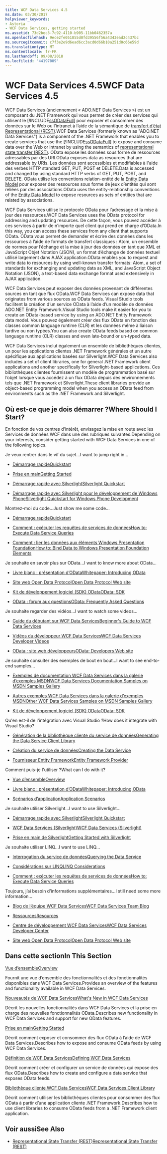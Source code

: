 ```yaml
---
title: WCF Data Services 4.5
ms.date: 03/30/2017
helpviewer_keywords:
- Astoria
- WCF Data Services, getting started
ms.assetid: 73d2bec3-7c92-4110-b905-11bb0462357a
ms.openlocfilehash: 9ece2fe051855d0fd39556f56a4343ead2c437bc
ms.sourcegitcommit: c7f3e2e9d6ead6cc3acd0d66b10a251d0c66e59d
ms.translationtype: MT
ms.contentlocale: fr-FR
ms.lasthandoff: 09/08/2018
ms.locfileid: "44197009"
---
```

# <a name="wcf-data-services-45"></a><span data-ttu-id="f2fe2-102">WCF Data Services 4.5</span><span class="sxs-lookup"><span data-stu-id="f2fe2-102">WCF Data Services 4.5</span></span>

<span data-ttu-id="f2fe2-103">WCF Data Services (anciennement « ADO.NET Data Services ») est un composant du .NET Framework qui vous permet de créer des services qui utilisent le [!INCLUDE[ssODataFull](../../../../includes/ssodatafull-md.md)] pour exposer et consommer des données sur le Web ou l’intranet à l’aide de la sémantique de [ transfert d’état Representational (REST)](https://go.microsoft.com/fwlink/?LinkId=113919).</span><span class="sxs-lookup"><span data-stu-id="f2fe2-103">WCF Data Services (formerly known as "ADO.NET Data Services") is a component of the .NET Framework that enables you to create services that use the [!INCLUDE[ssODataFull](../../../../includes/ssodatafull-md.md)] to expose and consume data over the Web or intranet by using the semantics of [representational state transfer (REST)](https://go.microsoft.com/fwlink/?LinkId=113919).</span></span> <span data-ttu-id="f2fe2-104">OData expose les données sous forme de ressources adressables par des URI.</span><span class="sxs-lookup"><span data-stu-id="f2fe2-104">OData exposes data as resources that are addressable by URIs.</span></span> <span data-ttu-id="f2fe2-105">Les données sont accessibles et modifiables à l'aide des verbes HTTP standard GET, PUT, POST et DELETE.</span><span class="sxs-lookup"><span data-stu-id="f2fe2-105">Data is accessed and changed by using standard HTTP verbs of GET, PUT, POST, and DELETE.</span></span> <span data-ttu-id="f2fe2-106">OData utilise les conventions relation-entité de la [Entity Data Model](../../../../docs/framework/data/adonet/entity-data-model.md) pour exposer des ressources sous forme de jeux d’entités qui sont reliées par des associations.</span><span class="sxs-lookup"><span data-stu-id="f2fe2-106">OData uses the entity-relationship conventions of the [Entity Data Model](../../../../docs/framework/data/adonet/entity-data-model.md) to expose resources as sets of entities that are related by associations.</span></span>

<span data-ttu-id="f2fe2-107">WCF Data Services utilise le protocole OData pour l’adressage et la mise à jour des ressources.</span><span class="sxs-lookup"><span data-stu-id="f2fe2-107">WCF Data Services uses the OData protocol for addressing and updating resources.</span></span> <span data-ttu-id="f2fe2-108">De cette façon, vous pouvez accéder à ces services à partir de n’importe quel client qui prend en charge d’OData.</span><span class="sxs-lookup"><span data-stu-id="f2fe2-108">In this way, you can access these services from any client that supports OData.</span></span> <span data-ttu-id="f2fe2-109">OData vous permet de demander et écrire des données dans les ressources à l’aide de formats de transfert classiques : Atom, un ensemble de normes pour l’échange et la mise à jour des données en tant que XML et JavaScript Objet Notation (JSON), un format d’échange de données textuel utilisé largement dans AJAX application.</span><span class="sxs-lookup"><span data-stu-id="f2fe2-109">OData enables you to request and write data to resources by using well-known transfer formats: Atom, a set of standards for exchanging and updating data as XML, and JavaScript Object Notation (JSON), a text-based data exchange format used extensively in AJAX application.</span></span>

<span data-ttu-id="f2fe2-110">WCF Data Services peut exposer des données provenant de différentes sources en tant que flux OData.</span><span class="sxs-lookup"><span data-stu-id="f2fe2-110">WCF Data Services can expose data that originates from various sources as OData feeds.</span></span> <span data-ttu-id="f2fe2-111">Visual Studio tools facilitent la création d’un service OData à l’aide d’un modèle de données ADO.NET Entity Framework.</span><span class="sxs-lookup"><span data-stu-id="f2fe2-111">Visual Studio tools make it easier for you to create an OData-based service by using an ADO.NET Entity Framework data model.</span></span> <span data-ttu-id="f2fe2-112">Vous pouvez également créer des flux OData en fonction des classes common language runtime (CLR) et les données même à liaison tardive ou non typées.</span><span class="sxs-lookup"><span data-stu-id="f2fe2-112">You can also create OData feeds based on common language runtime (CLR) classes and even late-bound or un-typed data.</span></span>

<span data-ttu-id="f2fe2-113">WCF Data Services inclut également un ensemble de bibliothèques clientes, un pour les applications clientes .NET Framework générales et un autre spécifique aux applications basées sur Silverlight.</span><span class="sxs-lookup"><span data-stu-id="f2fe2-113">WCF Data Services also includes a set of client libraries, one for general .NET Framework client applications and another specifically for Silverlight-based applications.</span></span> <span data-ttu-id="f2fe2-114">Ces bibliothèques clientes fournissent un modèle de programmation basé sur l’objet lorsque vous accédez à un flux OData depuis des environnements tels que .NET Framework et Silverlight.</span><span class="sxs-lookup"><span data-stu-id="f2fe2-114">These client libraries provide an object-based programming model when you access an OData feed from environments such as the .NET Framework and Silverlight.</span></span>

## <a name="where-should-i-start"></a><span data-ttu-id="f2fe2-115">Où est-ce que je dois démarrer ?</span><span class="sxs-lookup"><span data-stu-id="f2fe2-115">Where Should I Start?</span></span>

<span data-ttu-id="f2fe2-116">En fonction de vos centres d’intérêt, envisagez la mise en route avec les Services de données WCF dans une des rubriques suivantes.</span><span class="sxs-lookup"><span data-stu-id="f2fe2-116">Depending on your interests, consider getting started with WCF Data Services in one of the following topics.</span></span>

<span data-ttu-id="f2fe2-117">Je veux rentrer dans le vif du sujet...</span><span class="sxs-lookup"><span data-stu-id="f2fe2-117">I want to jump right in...</span></span>

-   [<span data-ttu-id="f2fe2-118">Démarrage rapide</span><span class="sxs-lookup"><span data-stu-id="f2fe2-118">Quickstart</span></span>](../../../../docs/framework/data/wcf/quickstart-wcf-data-services.md)

-   [<span data-ttu-id="f2fe2-119">Prise en main</span><span class="sxs-lookup"><span data-stu-id="f2fe2-119">Getting Started</span></span>](../../../../docs/framework/data/wcf/getting-started-with-wcf-data-services.md)

-   [<span data-ttu-id="f2fe2-120">Démarrage rapide avec Silverlight</span><span class="sxs-lookup"><span data-stu-id="f2fe2-120">Silverlight Quickstart</span></span>](https://go.microsoft.com/fwlink/?LinkID=192782)

-   [<span data-ttu-id="f2fe2-121">Démarrage rapide avec Silverlight pour le développement de Windows Phone</span><span class="sxs-lookup"><span data-stu-id="f2fe2-121">Silverlight Quickstart for Windows Phone Development</span></span>](https://go.microsoft.com/fwlink/?LinkID=214535)

<span data-ttu-id="f2fe2-122">Montrez-moi du code...</span><span class="sxs-lookup"><span data-stu-id="f2fe2-122">Just show me some code...</span></span>

-   [<span data-ttu-id="f2fe2-123">Démarrage rapide</span><span class="sxs-lookup"><span data-stu-id="f2fe2-123">Quickstart</span></span>](../../../../docs/framework/data/wcf/quickstart-wcf-data-services.md)

-   [<span data-ttu-id="f2fe2-124">Comment : exécuter les requêtes de services de données</span><span class="sxs-lookup"><span data-stu-id="f2fe2-124">How to: Execute Data Service Queries</span></span>](../../../../docs/framework/data/wcf/how-to-execute-data-service-queries-wcf-data-services.md)

-   [<span data-ttu-id="f2fe2-125">Comment : lier les données aux éléments Windows Presentation Foundation</span><span class="sxs-lookup"><span data-stu-id="f2fe2-125">How to: Bind Data to Windows Presentation Foundation Elements</span></span>](../../../../docs/framework/data/wcf/bind-data-to-wpf-elements-wcf-data-services.md)

<span data-ttu-id="f2fe2-126">Je souhaite en savoir plus sur OData...</span><span class="sxs-lookup"><span data-stu-id="f2fe2-126">I want to know more about OData...</span></span>

 -   [<span data-ttu-id="f2fe2-127">Livre blanc : présentation d’OData</span><span class="sxs-lookup"><span data-stu-id="f2fe2-127">Whitepaper: Introducing OData</span></span>](https://go.microsoft.com/fwlink/?LinkId=220867)

-   [<span data-ttu-id="f2fe2-128">Site web Open Data Protocol</span><span class="sxs-lookup"><span data-stu-id="f2fe2-128">Open Data Protocol Web site</span></span>](https://go.microsoft.com/fwlink/?LinkID=184554)

-   [<span data-ttu-id="f2fe2-129">Kit de développement logiciel (SDK) OData</span><span class="sxs-lookup"><span data-stu-id="f2fe2-129">OData: SDK</span></span>](https://go.microsoft.com/fwlink/?LinkID=185248)

-   [<span data-ttu-id="f2fe2-130">OData : forum aux questions</span><span class="sxs-lookup"><span data-stu-id="f2fe2-130">OData: Frequently Asked Questions</span></span>](https://go.microsoft.com/fwlink/?LinkId=185867)

<span data-ttu-id="f2fe2-131">Je souhaite regarder des vidéos...</span><span class="sxs-lookup"><span data-stu-id="f2fe2-131">I want to watch some videos...</span></span>

-   [<span data-ttu-id="f2fe2-132">Guide du débutant sur WCF Data Services</span><span class="sxs-lookup"><span data-stu-id="f2fe2-132">Beginner's Guide to WCF Data Services</span></span>](https://go.microsoft.com/fwlink/?LinkId=220864)

-   [<span data-ttu-id="f2fe2-133">Vidéos du développeur WCF Data Services</span><span class="sxs-lookup"><span data-stu-id="f2fe2-133">WCF Data Services Developer Videos</span></span>](https://go.microsoft.com/fwlink/?LinkId=220861)

-   [<span data-ttu-id="f2fe2-134">OData : site web développeurs</span><span class="sxs-lookup"><span data-stu-id="f2fe2-134">OData: Developers Web site</span></span>](https://go.microsoft.com/fwlink/?LinkId=185866)

<span data-ttu-id="f2fe2-135">Je souhaite consulter des exemples de bout en bout...</span><span class="sxs-lookup"><span data-stu-id="f2fe2-135">I want to see end-to-end samples...</span></span>

-   [<span data-ttu-id="f2fe2-136">Exemples de documentation WCF Data Services dans la galerie d’exemples MSDN</span><span class="sxs-lookup"><span data-stu-id="f2fe2-136">WCF Data Services Documentation Samples on MSDN Samples Gallery</span></span>](https://go.microsoft.com/fwlink/?LinkID=220865)

-   [<span data-ttu-id="f2fe2-137">Autres exemples WCF Data Services dans la galerie d’exemples MSDN</span><span class="sxs-lookup"><span data-stu-id="f2fe2-137">Other WCF Data Services Samples on MSDN Samples Gallery</span></span>](https://go.microsoft.com/fwlink/?LinkId=220866)

-   [<span data-ttu-id="f2fe2-138">Kit de développement logiciel (SDK) OData</span><span class="sxs-lookup"><span data-stu-id="f2fe2-138">OData: SDK</span></span>](https://go.microsoft.com/fwlink/?LinkID=185248)

<span data-ttu-id="f2fe2-139">Qu'en est-il de l'intégration avec Visual Studio ?</span><span class="sxs-lookup"><span data-stu-id="f2fe2-139">How does it integrate with Visual Studio?</span></span>

-   [<span data-ttu-id="f2fe2-140">Génération de la bibliothèque cliente du service de données</span><span class="sxs-lookup"><span data-stu-id="f2fe2-140">Generating the Data Service Client Library</span></span>](../../../../docs/framework/data/wcf/generating-the-data-service-client-library-wcf-data-services.md)

-   [<span data-ttu-id="f2fe2-141">Création du service de données</span><span class="sxs-lookup"><span data-stu-id="f2fe2-141">Creating the Data Service</span></span>](../../../../docs/framework/data/wcf/creating-the-data-service.md)

-   [<span data-ttu-id="f2fe2-142">Fournisseur Entity Framework</span><span class="sxs-lookup"><span data-stu-id="f2fe2-142">Entity Framework Provider</span></span>](../../../../docs/framework/data/wcf/entity-framework-provider-wcf-data-services.md)

<span data-ttu-id="f2fe2-143">Comment puis-je l'utiliser ?</span><span class="sxs-lookup"><span data-stu-id="f2fe2-143">What can I do with it?</span></span>

-   [<span data-ttu-id="f2fe2-144">Vue d’ensemble</span><span class="sxs-lookup"><span data-stu-id="f2fe2-144">Overview</span></span>](../../../../docs/framework/data/wcf/wcf-data-services-overview.md)

-   [<span data-ttu-id="f2fe2-145">Livre blanc : présentation d’OData</span><span class="sxs-lookup"><span data-stu-id="f2fe2-145">Whitepaper: Introducing OData</span></span>](https://go.microsoft.com/fwlink/?LinkId=220867)

-   [<span data-ttu-id="f2fe2-146">Scénarios d’application</span><span class="sxs-lookup"><span data-stu-id="f2fe2-146">Application Scenarios</span></span>](../../../../docs/framework/data/wcf/application-scenarios-wcf-data-services.md)

<span data-ttu-id="f2fe2-147">Je souhaite utiliser Silverlight...</span><span class="sxs-lookup"><span data-stu-id="f2fe2-147">I want to use Silverlight...</span></span>

-   [<span data-ttu-id="f2fe2-148">Démarrage rapide avec Silverlight</span><span class="sxs-lookup"><span data-stu-id="f2fe2-148">Silverlight Quickstart</span></span>](https://go.microsoft.com/fwlink/?LinkID=192782)

-   [<span data-ttu-id="f2fe2-149">WCF Data Services (Silverlight)</span><span class="sxs-lookup"><span data-stu-id="f2fe2-149">WCF Data Services (Silverlight)</span></span>](https://go.microsoft.com/fwlink/?LinkID=143149)

-   [<span data-ttu-id="f2fe2-150">Prise en main de Silverlight</span><span class="sxs-lookup"><span data-stu-id="f2fe2-150">Getting Started with Silverlight</span></span>](https://go.microsoft.com/fwlink/?LinkId=148366)

<span data-ttu-id="f2fe2-151">Je souhaite utiliser LINQ...</span><span class="sxs-lookup"><span data-stu-id="f2fe2-151">I want to use LINQ...</span></span>

-   [<span data-ttu-id="f2fe2-152">Interrogation du service de données</span><span class="sxs-lookup"><span data-stu-id="f2fe2-152">Querying the Data Service</span></span>](../../../../docs/framework/data/wcf/querying-the-data-service-wcf-data-services.md)

-   [<span data-ttu-id="f2fe2-153">Considérations sur LINQ</span><span class="sxs-lookup"><span data-stu-id="f2fe2-153">LINQ Considerations</span></span>](../../../../docs/framework/data/wcf/linq-considerations-wcf-data-services.md)

-   [<span data-ttu-id="f2fe2-154">Comment : exécuter les requêtes de services de données</span><span class="sxs-lookup"><span data-stu-id="f2fe2-154">How to: Execute Data Service Queries</span></span>](../../../../docs/framework/data/wcf/how-to-execute-data-service-queries-wcf-data-services.md)

<span data-ttu-id="f2fe2-155">Toujours, j’ai besoin d’informations supplémentaires...</span><span class="sxs-lookup"><span data-stu-id="f2fe2-155">I still need some more information...</span></span>

-   [<span data-ttu-id="f2fe2-156">Blog de l’équipe WCF Data Services</span><span class="sxs-lookup"><span data-stu-id="f2fe2-156">WCF Data Services Team Blog</span></span>](https://go.microsoft.com/fwlink/?LinkID=150511)

-   [<span data-ttu-id="f2fe2-157">Ressources</span><span class="sxs-lookup"><span data-stu-id="f2fe2-157">Resources</span></span>](../../../../docs/framework/data/wcf/wcf-data-services-resources.md)

-   [<span data-ttu-id="f2fe2-158">Centre de développement WCF Data Services</span><span class="sxs-lookup"><span data-stu-id="f2fe2-158">WCF Data Services Developer Center</span></span>](https://go.microsoft.com/fwlink/?LinkId=220868)

-   [<span data-ttu-id="f2fe2-159">Site web Open Data Protocol</span><span class="sxs-lookup"><span data-stu-id="f2fe2-159">Open Data Protocol Web site</span></span>](https://go.microsoft.com/fwlink/?LinkID=184554)

## <a name="in-this-section"></a><span data-ttu-id="f2fe2-160">Dans cette section</span><span class="sxs-lookup"><span data-stu-id="f2fe2-160">In This Section</span></span>

 [<span data-ttu-id="f2fe2-161">Vue d’ensemble</span><span class="sxs-lookup"><span data-stu-id="f2fe2-161">Overview</span></span>](../../../../docs/framework/data/wcf/wcf-data-services-overview.md)

 <span data-ttu-id="f2fe2-162">Fournit une vue d’ensemble des fonctionnalités et des fonctionnalités disponibles dans WCF Data Services.</span><span class="sxs-lookup"><span data-stu-id="f2fe2-162">Provides an overview of the features and functionality available in WCF Data Services.</span></span>

 [<span data-ttu-id="f2fe2-163">Nouveautés de WCF Data Services</span><span class="sxs-lookup"><span data-stu-id="f2fe2-163">What's New in WCF Data Services</span></span>](https://msdn.microsoft.com/library/cf22cad5-b8d9-472b-8d7c-b863b64eaae8)

 <span data-ttu-id="f2fe2-164">Décrit les nouvelles fonctionnalités dans WCF Data Services et la prise en charge des nouvelles fonctionnalités OData.</span><span class="sxs-lookup"><span data-stu-id="f2fe2-164">Describes new functionality in WCF Data Services and support for new OData features.</span></span>

 [<span data-ttu-id="f2fe2-165">Prise en main</span><span class="sxs-lookup"><span data-stu-id="f2fe2-165">Getting Started</span></span>](../../../../docs/framework/data/wcf/getting-started-with-wcf-data-services.md)

 <span data-ttu-id="f2fe2-166">Décrit comment exposer et consommer des flux OData à l’aide de WCF Data Services.</span><span class="sxs-lookup"><span data-stu-id="f2fe2-166">Describes how to expose and consume OData feeds by using WCF Data Services.</span></span>

 [<span data-ttu-id="f2fe2-167">Définition de WCF Data Services</span><span class="sxs-lookup"><span data-stu-id="f2fe2-167">Defining WCF Data Services</span></span>](../../../../docs/framework/data/wcf/defining-wcf-data-services.md)

 <span data-ttu-id="f2fe2-168">Décrit comment créer et configurer un service de données qui expose des flux OData.</span><span class="sxs-lookup"><span data-stu-id="f2fe2-168">Describes how to create and configure a data service that exposes OData feeds.</span></span>

 [<span data-ttu-id="f2fe2-169">Bibliothèque cliente WCF Data Services</span><span class="sxs-lookup"><span data-stu-id="f2fe2-169">WCF Data Services Client Library</span></span>](../../../../docs/framework/data/wcf/wcf-data-services-client-library.md)

 <span data-ttu-id="f2fe2-170">Décrit comment utiliser les bibliothèques clientes pour consommer des flux OData à partir d’une application cliente .NET Framework.</span><span class="sxs-lookup"><span data-stu-id="f2fe2-170">Describes how to use client libraries to consume OData feeds from a .NET Framework client application.</span></span>

## <a name="see-also"></a><span data-ttu-id="f2fe2-171">Voir aussi</span><span class="sxs-lookup"><span data-stu-id="f2fe2-171">See Also</span></span>

- [<span data-ttu-id="f2fe2-172">Representational State Transfer (REST)</span><span class="sxs-lookup"><span data-stu-id="f2fe2-172">Representational State Transfer (REST)</span></span>](https://go.microsoft.com/fwlink/?LinkId=113919)

